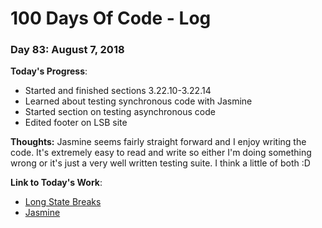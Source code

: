 # 100 Days Of Code - Log

### Day 83: August 7, 2018

**Today's Progress**: 
* Started and finished sections 3.22.10-3.22.14
* Learned about testing synchronous code with Jasmine
* Started section on testing asynchronous code
* Edited footer on LSB site

**Thoughts:** 
Jasmine seems fairly straight forward and I enjoy writing the code.  It's extremely easy to read and write so either I'm doing something wrong or it's just a very well written testing suite.  I think a little of both :D

**Link  to Today's Work**:
* [Long State Breaks](https://js-goose.github.io/long-state-breaks/)
* [Jasmine](https://github.com/jasmine/jasmine.github.io)
